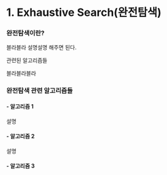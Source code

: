 # 1. Exhaustive Search\(완전탐색\)

### 완전탐색이란?

블라블라 설명설명 해주면 된다.

관련된 알고리즘들

블라블라블라



### 완전탐색 관련 알고리즘들

#### - 알고리즘 1

설명

#### - 알고리즘 2

설명

#### - 알고리즘 3



